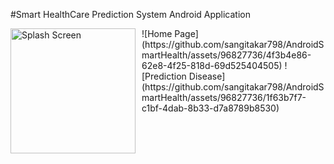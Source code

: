 #Smart HealthCare Prediction System Android Application
<div style="float:left; margin-right:10px;">
    <img src="https://github.com/sangitakar798/AndroidSmartHealth/assets/96827736/12a77801-18de-44b4-a19e-eccafeafeffb" alt="Splash Screen" width="200"/>
</div>
![Home Page](https://github.com/sangitakar798/AndroidSmartHealth/assets/96827736/4f3b4e86-62e8-4f25-818d-69d525404505)
![Prediction Disease](https://github.com/sangitakar798/AndroidSmartHealth/assets/96827736/1f63b7f7-c1bf-4dab-8b33-d7a8789b8530)
